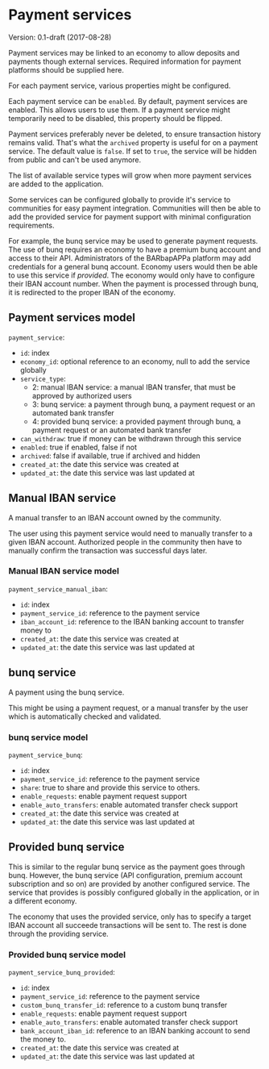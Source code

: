 # Payment services
Version: 0.1-draft (2017-08-28)

Payment services may be linked to an economy to allow deposits and payments though external services.
Required information for payment platforms should be supplied here.

For each payment service, various properties might be configured. 

Each payment service can be `enabled`.
By default, payment services are enabled. This allows users to use them.
If a payment service might temporarily need to be disabled, this property should be flipped.

Payment services preferably never be deleted, to ensure transaction history remains valid.
That's what the `archived` property is useful for on a payment service.
The default value is `false`. If set to `true`, the service will be hidden from public and can't be used anymore.

The list of available service types will grow when more payment services are added to the application.

Some services can be configured globally to provide it's service to communities for easy payment integration.
Communities will then be able to add the provided service for payment support with minimal configuration requirements.

For example, the bunq service may be used to generate payment requests.
The use of bunq requires an economy to have a premium bunq account and access to their API.
Administrators of the BARbapAPPa platform may add credentials for a general bunq account.
Economy users would then be able to use this service if _provided_.
The economy would only have to configure their IBAN account number.
When the payment is processed through bunq, it is redirected to the proper IBAN of the economy.

## Payment services model
`payment_service`:
- `id`: index
- `economy_id`: optional reference to an economy, null to add the service globally
- `service_type`:
    - 2: manual IBAN service: a manual IBAN transfer, that must be approved by authorized users
    - 3: bunq service: a payment through bunq, a payment request or an automated bank transfer
    - 4: provided bunq service: a provided payment through bunq, a payment request or an automated bank transfer
- `can_withdraw`: true if money can be withdrawn through this service
- `enabled`: true if enabled, false if not
- `archived`: false if available, true if archived and hidden
- `created_at`: the date this service was created at
- `updated_at`: the date this service was last updated at

## Manual IBAN service
A manual transfer to an IBAN account owned by the community.

The user using this payment service would need to manually transfer to a given IBAN account.
Authorized people in the community then have to manually confirm the transaction was successful days later.

### Manual IBAN service model
`payment_service_manual_iban`:  
- `id`: index
- `payment_service_id`: reference to the payment service
- `iban_account_id`: reference to the IBAN banking account to transfer money to
- `created_at`: the date this service was created at
- `updated_at`: the date this service was last updated at

## bunq service
A payment using the bunq service.

This might be using a payment request, or a manual transfer by the user which is automatically checked and validated.

### bunq service model
`payment_service_bunq`:
- `id`: index
- `payment_service_id`: reference to the payment service
- `share`: true to share and provide this service to others.
- `enable_requests`: enable payment request support
- `enable_auto_transfers`: enable automated transfer check support
- `created_at`: the date this service was created at
- `updated_at`: the date this service was last updated at

## Provided bunq service
This is similar to the regular bunq service as the payment goes through bunq.
However, the bunq service (API configuration, premium account subscription and so on) are provided by another configured service.
The service that provides is possibly configured globally in the application, or in a different economy.

The economy that uses the provided service, only has to specify a target IBAN account all succeede transactions will be sent to.
The rest is done through the providing service.

### Provided bunq service model
`payment_service_bunq_provided`:
- `id`: index
- `payment_service_id`: reference to the payment service
- `custom_bunq_transfer_id`: reference to a custom bunq transfer
- `enable_requests`: enable payment request support
- `enable_auto_transfers`: enable automated transfer check support
- `bank_account_iban_id`: reference to an IBAN banking account to send the money to.
- `created_at`: the date this service was created at
- `updated_at`: the date this service was last updated at
